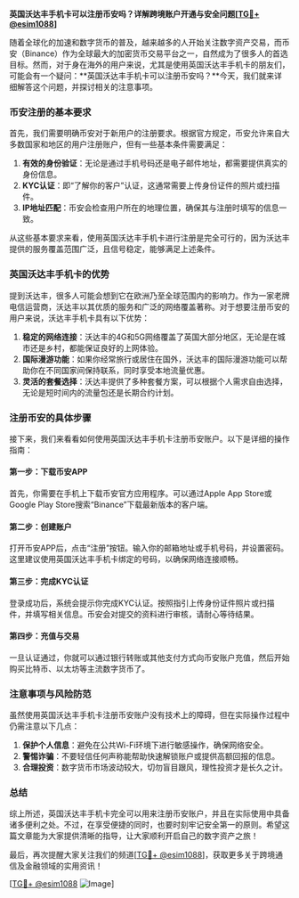 **英国沃达丰手机卡可以注册币安吗？详解跨境账户开通与安全问题[[TG💪+ @esim1088](https://t.me/s/esim1088)]**

随着全球化的加速和数字货币的普及，越来越多的人开始关注数字资产交易，而币安（Binance）作为全球最大的加密货币交易平台之一，自然成为了很多人的首选目标。然而，对于身在海外的用户来说，尤其是使用英国沃达丰手机卡的朋友们，可能会有一个疑问：**英国沃达丰手机卡可以注册币安吗？**今天，我们就来详细解答这个问题，并探讨相关的注意事项。

### 币安注册的基本要求

首先，我们需要明确币安对于新用户的注册要求。根据官方规定，币安允许来自大多数国家和地区的用户注册账户，但有一些基本条件需要满足：

1. **有效的身份验证**：无论是通过手机号码还是电子邮件地址，都需要提供真实的身份信息。
2. **KYC认证**：即“了解你的客户”认证，这通常需要上传身份证件的照片或扫描件。
3. **IP地址匹配**：币安会检查用户所在的地理位置，确保其与注册时填写的信息一致。

从这些基本要求来看，使用英国沃达丰手机卡进行注册是完全可行的，因为沃达丰提供的服务覆盖范围广泛，且信号稳定，能够满足上述条件。

### 英国沃达丰手机卡的优势

提到沃达丰，很多人可能会想到它在欧洲乃至全球范围内的影响力。作为一家老牌电信运营商，沃达丰以其优质的服务和广泛的网络覆盖著称。对于想要注册币安的用户来说，沃达丰手机卡具有以下优势：

1. **稳定的网络连接**：沃达丰的4G和5G网络覆盖了英国大部分地区，无论是在城市还是乡村，都能保证良好的上网体验。
2. **国际漫游功能**：如果你经常旅行或居住在国外，沃达丰的国际漫游功能可以帮助你在不同国家间保持联系，同时享受本地流量优惠。
3. **灵活的套餐选择**：沃达丰提供了多种套餐方案，可以根据个人需求自由选择，无论是短时间内的流量包还是长期合约计划。

### 注册币安的具体步骤

接下来，我们来看看如何使用英国沃达丰手机卡注册币安账户。以下是详细的操作指南：

#### 第一步：下载币安APP
首先，你需要在手机上下载币安官方应用程序。可以通过Apple App Store或Google Play Store搜索“Binance”下载最新版本的客户端。

#### 第二步：创建账户
打开币安APP后，点击“注册”按钮。输入你的邮箱地址或手机号码，并设置密码。这里建议使用英国沃达丰手机卡绑定的号码，以确保网络连接顺畅。

#### 第三步：完成KYC认证
登录成功后，系统会提示你完成KYC认证。按照指引上传身份证件照片或扫描件，并填写相关信息。币安会对提交的资料进行审核，请耐心等待结果。

#### 第四步：充值与交易
一旦认证通过，你就可以通过银行转账或其他支付方式向币安账户充值，然后开始购买比特币、以太坊等主流数字货币了。

### 注意事项与风险防范

虽然使用英国沃达丰手机卡注册币安账户没有技术上的障碍，但在实际操作过程中仍需注意以下几点：

1. **保护个人信息**：避免在公共Wi-Fi环境下进行敏感操作，确保网络安全。
2. **警惕诈骗**：不要轻信任何声称能帮助快速解锁账户或提供高额回报的信息。
3. **合理投资**：数字货币市场波动较大，切勿盲目跟风，理性投资才是长久之计。

### 总结

综上所述，英国沃达丰手机卡完全可以用来注册币安账户，并且在实际使用中具备诸多便利之处。不过，在享受便捷的同时，也要时刻牢记安全第一的原则。希望这篇文章能为大家提供清晰的指导，让大家顺利开启自己的数字资产之旅！

最后，再次提醒大家关注我们的频道[[TG💪+ @esim1088](https://t.me/s/esim1088)]，获取更多关于跨境通信及金融领域的实用资讯！ 

[[TG💪+ @esim1088](https://t.me/s/esim1088) ![Image](https://i.postimg.cc/4NQfJmqS/Snipaste-2025-05-13-00-14-12.png)]